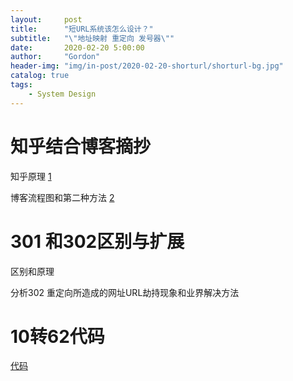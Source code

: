 ```yaml
---
layout:     post
title:      "短URL系统该怎么设计？"
subtitle:   "\"地址映射 重定向 发号器\""
date:       2020-02-20 5:00:00
author:     "Gordon"
header-img: "img/in-post/2020-02-20-shorturl/shorturl-bg.jpg"
catalog: true
tags:
    - System Design
---
```



# 知乎结合博客摘抄
知乎原理
[1](https://www.zhihu.com/question/29270034)

博客流程图和第二种方法
[2](https://hufangyun.com/2017/short-url/)

# 301 和302区别与扩展
区别和原理

分析302 重定向所造成的网址URL劫持现象和业界解决方法

# 10转62代码
[代码](https://www.cnblogs.com/lovewl2/p/10522717.html)

